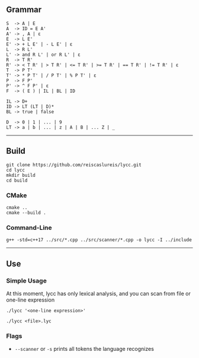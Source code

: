 ## Grammar
```
S  -> A | E
A  -> ID = E A'
A' -> , A | ε
E  -> L E'
E' -> + L E' | - L E' | ε
L  -> R L' 
L' -> and R L' | or R L' | ε
R  -> T R'
R' -> < T R' | > T R' | <= T R' | >= T R' | == T R' | != T R' | ε
T  -> P T'
T' -> * P T' | / P T' | % P T' | ε
P  -> F P'
P' -> ^ F P' | ε
F  -> ( E ) | IL | BL | ID

IL -> D+
ID -> LT (LT | D)*
BL -> true | false

D  -> 0 | 1 | ... | 9
LT -> a | b | ... | z | A | B | ... Z | _
```
---
## Build
```
git clone https://github.com/reiscaslureis/lycc.git
cd lycc
mkdir build
cd build
```
### CMake
```
cmake ..
cmake --build .
```
### Command-Line
```
g++ -std=c++17 ../src/*.cpp ../src/scanner/*.cpp -o lycc -I ../include
```
---
## Use
### Simple Usage
At this moment, lycc has only lexical analysis, and you can scan from file or one-line expression
```
./lycc '<one-line expression>'
```
```
./lycc <file>.lyc
```
### Flags
- `--scanner` or `-s` prints all tokens the language recognizes